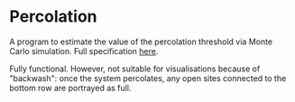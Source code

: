 # Percolation

A program to estimate the value of the percolation threshold via Monte Carlo simulation.
Full specification <a href="https://coursera.cs.princeton.edu/algs4/assignments/percolation/specification.php">here</a>.

Fully functional.
However, not suitable for visualisations because of "backwash": once the system percolates, any open sites connected to the bottom row are portrayed as full.
